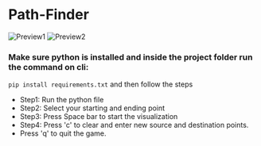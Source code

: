 # Path-Finder

![Preview1](https://user-images.githubusercontent.com/83111399/214779908-884dcd54-e4d0-464a-9588-115cc9793698.png)
![Preview2](https://user-images.githubusercontent.com/83111399/214779933-94d863c9-14ee-499c-b6fe-d96b695182f8.png)

### Make sure python is installed and inside the project folder run the command on cli:

`pip install requirements.txt` and then follow the steps

-   Step1: Run the python file
-   Step2: Select your starting and ending point
-   Step3: Press Space bar to start the visualization
-   Step4: Press 'c' to clear and enter new source and destination points.
-   Press 'q' to quit the game.
